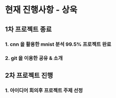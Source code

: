 ﻿# 현재 진행사항 - 상욱

## 1차 프로젝트 종료

### 1. cnn 을 활용한 mnist 분석 99.5% 프로젝트 완료

### 2. git 을 이용한 공유 & 소개

## 2차 프로젝트 진행

### 1. 아이디어 회의후 프로젝트 주제 선정




